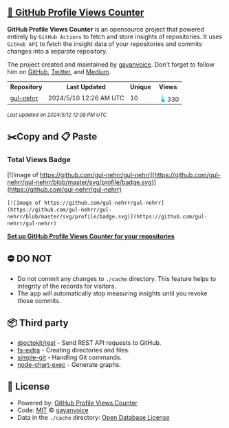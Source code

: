 ## [🚀 GitHub Profile Views Counter](https://github.com/gayanvoice/github-profile-views-counter)
**GitHub Profile Views Counter** is an opensource project that powered entirely by  `GitHub Actions` to fetch and store insights of repositories.
It uses `GitHub API` to fetch the insight data of your repositories and commits changes into a separate repository.

The project created and maintained by [gayanvoice](https://github.com/gayanvoice). Don't forget to follow him on [GitHub](https://github.com/gayanvoice), [Twitter](https://twitter.com/gayanvoice), and [Medium](https://gayanvoice.medium.com/).

<table>
	<tr>
		<th>
			Repository
		</th>
		<th>
			Last Updated
		</th>
		<th>
			Unique
		</th>
		<th>
			Views
		</th>
	</tr>
	<tr>
		<td>
			<a href="https://github.com/gul-nehrr/gul-nehrr/tree/master/readme/731458581/year.md">
				gul-nehrr
			</a>
		</td>
		<td>
			2024/5/10 12:26 AM UTC
		</td>
		<td>
			10
		</td>
		<td>
			<img alt="Response time graph" src="https://github.com/gul-nehrr/gul-nehrr/raw/master/graph/731458581/small/year.png" height="20"> 330
		</td>
	</tr>
</table>

<small><i>Last updated on 2024/5/12 12:09 PM UTC</i></small>

## ✂️Copy and 📋 Paste
### Total Views Badge
[![Image of https://github.com/gul-nehrr/gul-nehrr](https://github.com/gul-nehrr/gul-nehrr/blob/master/svg/profile/badge.svg)](https://github.com/gul-nehrr/gul-nehrr)

```readme
[![Image of https://github.com/gul-nehrr/gul-nehrr](https://github.com/gul-nehrr/gul-nehrr/blob/master/svg/profile/badge.svg)](https://github.com/gul-nehrr/gul-nehrr)
```
[**Set up GitHub Profile Views Counter for your repositories**](https://github.com/gayanvoice/github-profile-views-counter)
## ⛔ DO NOT
- Do not commit any changes to `./cache` directory. This feature helps to integrity of the records for visitors.
- The app will automatically stop measuring insights until you revoke those commits.
## 📦 Third party

- [@octokit/rest](https://www.npmjs.com/package/@octokit/rest) - Send REST API requests to GitHub.
- [fs-extra](https://www.npmjs.com/package/fs-extra) - Creating directories and files.
- [simple-git](https://www.npmjs.com/package/simple-git) - Handling Git commands.
- [node-chart-exec](https://www.npmjs.com/package/node-chart-exec) - Generate graphs.
## 📄 License
- Powered by: [GitHub Profile Views Counter](https://github.com/gayanvoice/github-profile-views-counter)
- Code: [MIT](./LICENSE) © [gayanvoice](https://github.com/gayanvoice)
- Data in the `./cache` directory: [Open Database License](https://opendatacommons.org/licenses/odbl/1-0/)